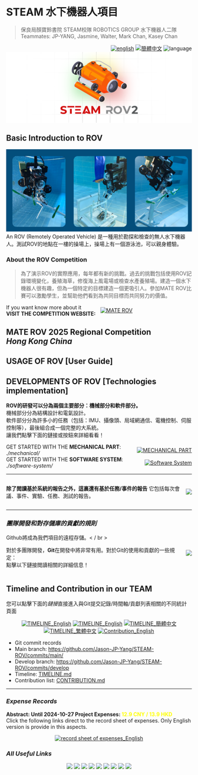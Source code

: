 # STEAM 水下機器人項目
<link rel="stylesheet" type="text/css" href="./markdown-resource/fontawesome/all.min.css">
<link rel="stylesheet" type="text/css" href="./markdown-resource/fontawesome/fontawesome.min.css">
<link rel="stylesheet" type="text/css" href="./markdown-resource/fontawesome/brands.min.css">
<link rel="stylesheet" type="text/css" href="./markdown-resource/fontawesome/solid.min.css">
<link rel="stylesheet" type="text/css" href="./markdown-resource/fontawesome/regular.min.css">
<link rel="stylesheet" type="text/css" href="./markdown-resource/fontawesome/thin.min.css">
<link rel="stylesheet" type="text/css" href="./markdown-resource/fontawesome/light.min.css">
<link rel="stylesheet" type="text/css" href="./markdown-resource/fontawesome/duotone.min.css">
<link rel="stylesheet" type="text/css" href="./markdown-resource/fontawesome/sharp-solid.min.css">

> 保良局顏寶鈴書院 STEAM校隊 ROBOTICS GROUP 水下機器人二隊</br>
> Teammates: JP-YANG, Jasmine, Walter, Mark Chan, Kasey Chan
<div align="right">
  <a title="en" href="README.md"><img src="https://img.shields.io/badge/-English-545759?style=for-the-badge" alt="english"></a>
  <a title="zh-CN" href="README_zh-CN.md">  <img src="https://img.shields.io/badge/-%E7%AE%80%E4%BD%93%E4%B8%AD%E6%96%87-545759?style=for-the-badge" alt="簡體中文"></a>
  <img src="https://img.shields.io/badge/-%E7%B9%81%E9%AB%94%E4%B8%AD%E6%96%87-A31F34?style=for-the-badge" alt="language">
</div>
<img align="center" src="./markdown-resource/cover-ROV.png"alt="cover-ROV2">

## Basic Introduction to ROV
![ROV-Snapshot](./markdown-resource/rov-snapshots.png)
An ROV (Remotely Operated Vehicle) 是一種用於勘探和檢查的無人水下機器人。測試ROV的地點在一樓的操場上，操場上有一個游泳池，可以親身體驗。
### About the ROV Competition
> 為了演示ROV的實際應用，每年都有新的挑戰。過去的挑戰包括使用ROV記錄環境變化，養殖海草，修復海上風電場或檢查水產養殖場。建造一個水下機器人很有趣，但為一個特定的目標建造一個更吸引人。參加MATE ROV比賽可以激勵學生，並幫助他們看到為共同目標而共同努力的價值。
<div style="display: flex;flex-direction: row;;align-items: center;">
<div style="padding-right: 0.8rem;">If you want know more about it</br><b>VISIT THE COMPETITION WEBSITE:</b></div>
<div><a title="zh-CN" href="https://materovcompetition.org/"> <img
src="https://img.shields.io/badge/-MATE ROV-7FFFD4?style=for-the-badge"
alt="MATE ROV"></a></div>
</div>

## MATE ROV 2025 Regional Competition </br>*Hong Kong China*

## USAGE OF ROV [User Guide]

## DEVELOPMENTS OF ROV [Technologies implementation]
**ROV的研發可以分為兩個主要部分：機械部分和軟件部分。** </br>
機械部分分為結構設計和電氣設計。</br>
軟件部分分為許多小的任務（包括：IMU、攝像頭、局域網通信、電機控制、伺服控制等），最後組合成一個完整的大系統。</br>
讓我們點擊下面的鏈接或按鈕來詳細看看！
<div style="display: flex;flex-direction: row;;align-items: center;">
<div style="padding-right: 0.8rem; flex: 1;">GET STARTED WITH THE <b>MECHANICAL PART</b>: <i>./mechanical/</i></div>
<div><a title="zh-CN" href="./mechanical/MECHANICAL-PART.md"> <img
src="https://img.shields.io/badge/-MECHANICAL--PART-FF4500?style=for-the-badge"
alt="MECHANICAL PART"></a></div>
</div>
<div style="display: flex;flex-direction: row;;align-items: center;">
<div style="padding-right: 0.8rem; flex: 1;">GET STARTED WITH THE <b>SOFTWARE SYSTEM</b>: <i>./software-system/</i></div>
<div><a title="zh-CN" href="./software-system/SOFTWARE-SYSTEM.md"> <img
src="https://img.shields.io/badge/-SOFTWARE--SYSTEM-228B22?style=for-the-badge"
alt="Software System"></a></div>
</div>

---
<div style="display: flex;flex-direction: row;;align-items: center;">
<div style="padding-right: 0.8rem; flex: 1;">

**除了閲讀基於系統的報告之外，這裏還有基於任務/事件的報告**
它包括每次會議、事件、實驗、任務、測試的報告。
</div><div>
<a href="./reports/TASK-BASED-REPORTS.md"><img src="https://img.shields.io/badge/-Task based reports-FFFF00?style=for-the-badge"></a>
</div></div>

---
### ***團隊開發和對存儲庫的貢獻的規則***
<div style="display: flex;flex-direction: row;;align-items: center;">
<div style="padding-right: 0.8rem; flex: 1;">
Github將成為我們項目的遠程存儲。< / br >

對於多團隊開發，**Git**在開發中將非常有用。對於Git的使用和貢獻的一些規定：</br>點擊以下鏈接閲讀相關的詳細信息！
</div><div>
<a href="./GIT-USAGE.md"><img src="https://img.shields.io/badge/-Git Usage & Regulations-A31F34?style=for-the-badge"></a>
</div></div>

## Timeline and Contribution in our TEAM
您可以點擊下面的*鏈接*直接進入與Git提交記錄/時間軸/貢獻列表相關的不同統計頁面
</div><div align="center">
<a title="zh-CN" href="https://github.com/Jason-JP-Yang/STEAM-ROV/commits/main/"><img src="https://img.shields.io/badge/-GIT--COMMITs-545759?style=for-the-badge" alt="TIMELINE_English"></a>
<a title="zh-CN" href="./TIMELINE.md"><img src="https://img.shields.io/badge/-TIMELINE__English-545759?style=for-the-badge" alt="TIMELINE_English"></a>
<a title="zh-CN" href="./TIMELINE_zh-CN.md"><img src="https://img.shields.io/badge/-TIMELINE__簡體中文-545759?style=for-the-badge" alt="TIMELINE_簡體中文"></a>
<a title="zh-CN" href="./TIMELINE_zh-TW.md"><img src="https://img.shields.io/badge/-TIMELINE__繁體中文-545759?style=for-the-badge" alt="TIMELINE_繁體中文"></a>
<a title="zh-CN" href="./CONTRIBUTION.md"><img src="https://img.shields.io/badge/-Contribution__English-545759?style=for-the-badge" alt="Contribution_English"></a></div>

- Git commit records 
- Main branch: https://github.com/Jason-JP-Yang/STEAM-ROV/commits/main/
- Develop branch: https://github.com/Jason-JP-Yang/STEAM-ROV/commits/develop
- Timeline: [TIMELINE.md](./TIMELINE.md)
- Contribution list: [CONTRIBUTION.md](./CONTRIBUTION.md)

---
### ***Expense Records***
**Abstract: Until 2024-10-27 Project Expenses: <font color="#ffff00">12.9 CNY / 13.9 HKD**</font></br>
Click the following links direct to the record sheet of expenses. Only English version is provide in this aspects. 
<div align="center">
<a title="zh-CN" href="./EXPENSE-rec.md"><img src="https://img.shields.io/badge/-record sheet of expenses-FFFF00?style=for-the-badge" alt="record sheet of expenses_English"></a></div>

### ***All Useful Links***
</div><div align="center">
<a title="zh-CN" href="https://github.com/Jason-JP-Yang/STEAM-ROV"><img src="https://img.shields.io/badge/-HOME PAGE-A31F34?style=for-the-badge"></a>
<a title="zh-CN" href="https://github.com/"><img src="https://img.shields.io/badge/-GITHUB-2B2728?style=for-the-badge"></a>
<a title="zh-CN" href="https://shields.io/"><img src="https://img.shields.io/badge/-SHIELDS.IO-26C2A0?style=for-the-badge"></a>
<a title="zh-CN" href="https://git-scm.com/"><img src="https://img.shields.io/badge/-GIT--SCM.com-FF4500?style=for-the-badge"></a>
<a title="zh-CN" href="https://materovcompetition.org/"> <img
src="https://img.shields.io/badge/-MATE ROV-7FFFD4?style=for-the-badge"></a>
<a title="zh-CN" href="https://micropython.org/"><img src="https://img.shields.io/badge/-Micropython.org-2B2728?style=for-the-badge"></a>
<a title="zh-CN" href="https://invensense.tdk.com/products/motion-tracking/6-axis/mpu-6050/"><img src="https://img.shields.io/badge/-INVENSENSE--TDK__MPU6050-0046AD?style=for-the-badge"></a>
<a title="zh-CN" href="https://github.com/vcc-gnd/YD-ESP32-S3"><img src="https://img.shields.io/badge/-CH343--FIRMWARE-143657?style=for-the-badge"></a>
<a title="zh-CN" href="https://github.com/vcc-gnd/YD-ESP32-S3"><img src="https://img.shields.io/badge/-YD--ESP32--S3-0046AD?style=for-the-badge"></a>